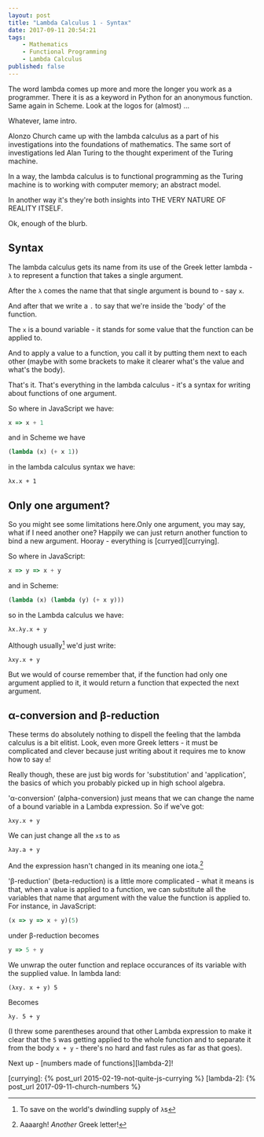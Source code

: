 ```yaml
---
layout: post
title: "Lambda Calculus 1 - Syntax"
date: 2017-09-11 20:54:21
tags:
    - Mathematics
    - Functional Programming
    - Lambda Calculus
published: false
---
```


The word lambda comes up more and more the longer you work as a
programmer. There it is as a keyword in Python for an anonymous function. Same
again in Scheme. Look at the logos for (almost) ...

Whatever, lame intro.

Alonzo Church came up with the lambda calculus as a part of his investigations
into the foundations of mathematics. The same sort of investigations led Alan
Turing to the thought experiment of the Turing machine.

In a way, the lambda calculus is to functional programming as the Turing machine
is to working with computer memory; an abstract model.

In another way it's they're both insights into THE VERY NATURE OF REALITY ITSELF.

Ok, enough of the blurb.

## Syntax

The lambda calculus gets its name from its use of the Greek letter lambda -
`λ` to represent a function that takes a single argument.

After the `λ` comes the name that that single argument is bound to - say `x`.

And after that we write a `.` to say that we're inside the 'body' of the function.

The `x` is a bound variable - it stands for some value that the function can be
applied to.

And to apply a value to a function, you call it by putting them next to each
other (maybe with some brackets to make it clearer what's the value and what's
the body).

That's it. That's everything in the lambda calculus - it's a syntax for writing
about functions of one argument.

So where in JavaScript we have:

```javascript
x => x + 1
```

and in Scheme we have

```scheme
(lambda (x) (+ x 1))
```

in the lambda calculus syntax we have:

```
λx.x + 1
```

## Only one argument?

So you might see some limitations here.Only one argument, you may say, what
if I need another one? Happily we can just return another function to bind a new
argument. Hooray - everything is [curryed][currying].

So where in JavaScript:

```javascript
x => y => x + y
```

and in Scheme:

```scheme
(lambda (x) (lambda (y) (+ x y)))
```

so in the Lambda calculus we have:

```
λx.λy.x + y
```

Although usually[^1] we'd just write:

```
λxy.x + y
```

But we would of course remember that, if the function had only one argument
applied to it, it would return a function that expected the next argument.

## α-conversion and β-reduction

These terms do absolutely nothing to dispell the feeling that the lambda
calculus is a bit elitist. Look, even more Greek letters - it must be
complicated and clever because just writing about it requires me to know how to
say `α`!

Really though, these are just big words for 'substitution' and 'application',
the basics of which you probably picked up in high school algebra.

'α-conversion' (alpha-conversion) just means that we can change the name of a
bound variable in a Lambda expression. So if we've got:

```
λxy.x + y
```

We can just change all the `x`s to `a`s

```
λay.a + y
```

And the expression hasn't changed in its meaning one iota.[^2]

'β-reduction' (beta-reduction) is a little more complicated - what it means is
that, when a value is applied to a function, we can substitute all the variables
that name that argument with the value the function is applied to. For instance,
in JavaScript:

```javascript
(x => y => x + y)(5)
```

under β-reduction becomes

```javascript
y => 5 + y
```

We unwrap the outer function and replace occurances of its variable with the
supplied value. In lambda land:

```
(λxy. x + y) 5
```

Becomes

```
λy. 5 + y
```

(I threw some parentheses around that other Lambda expression to make it clear
that the `5` was getting applied to the whole function and to separate it from
the body `x + y` - there's no hard and fast rules as far as that goes).

Next up - [numbers made of functions][lambda-2]!


[^1]: To save on the world's dwindling supply of `λ`s
[^2]: Aaaargh! _Another_ Greek letter!

[currying]: {% post_url 2015-02-19-not-quite-js-currying %}
[lambda-2]: {% post_url 2017-09-11-church-numbers %}
